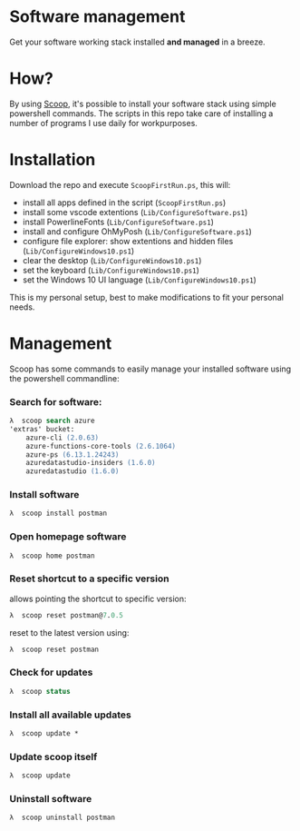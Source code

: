 # Software management

Get your software working stack installed **and managed** in a breeze.

# How?

By using [Scoop](https://github.com/lukesampson/scoop), it's possible to install your software stack using simple powershell commands.
The scripts in this repo take care of installing a number of programs I use daily for workpurposes.

# Installation

Download the repo and execute `ScoopFirstRun.ps`, this will:
- install all apps defined in the script (`ScoopFirstRun.ps`)
- install some vscode extentions (`Lib/ConfigureSoftware.ps1`)
- install PowerlineFonts (`Lib/ConfigureSoftware.ps1`)
- install and configure OhMyPosh (`Lib/ConfigureSoftware.ps1`)
- configure file explorer: show extentions and hidden files (`Lib/ConfigureWindows10.ps1`)
- clear the desktop (`Lib/ConfigureWindows10.ps1`)
- set the keyboard (`Lib/ConfigureWindows10.ps1`)
- set the Windows 10 UI language (`Lib/ConfigureWindows10.ps1`)

This is my personal setup, best to make modifications to fit your personal needs.

# Management
Scoop has some commands to easily manage your installed software using the powershell commandline: 

### Search for software:
```ps
λ  scoop search azure
'extras' bucket:
    azure-cli (2.0.63)
    azure-functions-core-tools (2.6.1064)
    azure-ps (6.13.1.24243)
    azuredatastudio-insiders (1.6.0)
    azuredatastudio (1.6.0)
```

### Install software
```ps
λ  scoop install postman
```

### Open homepage software
```ps
λ  scoop home postman
```

### Reset shortcut to a specific version
allows pointing the shortcut to specific version:
```ps
λ  scoop reset postman@7.0.5
```
reset to the latest version using:
```ps
λ  scoop reset postman
```

### Check for updates
```ps
λ  scoop status
```

### Install all available updates
```ps
λ  scoop update *
```

### Update scoop itself
```ps
λ  scoop update
```

### Uninstall software
```ps
λ  scoop uninstall postman
```